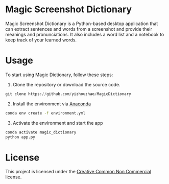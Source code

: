 # Magic Screenshot Dictionary

Magic Screenshot Dictionary is a Python-based desktop application that can extract sentences and words from a screenshot and provide their meanings and pronunciations. It also includes a word list and a notebook to keep track of your learned words.

# Usage
To start using Magic Dictionary, follow these steps:

1. Clone the repository or download the source code.

```python
git clone https://github.com/yizhouzhao/MagicDictionary
```

2. Install the environment via [Anaconda](https://docs.anaconda.com/free/anaconda/install/)

```bash
conda env create -f environment.yml
```

3. Activate the environment and start the app
```bash
conda activate magic_dictionary
python app.py
```
# License
This project is licensed under the [Creative Common Non Commercial](https://creativecommons.org/licenses/by-nc/3.0/) license.